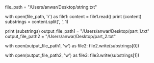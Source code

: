 
file_path = "/Users/anwar/Desktop/string.txt"


with open(file_path, 'r') as file1:
    content = file1.read()
print (content)
substrings = content.split(', ', 1)


print (substrings)
output_file_path1 = "/Users/anwar/Desktop/part_1.txt"
output_file_path2 = "/Users/anwar/Desktop/part_2.txt"

with open(output_file_path1, 'w') as file2:
    file2.write(substrings[0])

with open(output_file_path2, 'w') as file3:
    file3.write(substrings[1])

